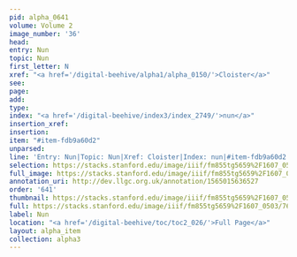 ```yaml
---
pid: alpha_0641
volume: Volume 2
image_number: '36'
head: 
entry: Nun
topic: Nun
first_letter: N
xref: "<a href='/digital-beehive/alpha1/alpha_0150/'>Cloister</a>"
see: 
page: 
add: 
type: 
index: "<a href='/digital-beehive/index3/index_2749/'>nun</a>"
insertion_xref: 
insertion: 
item: "#item-fdb9a60d2"
unparsed: 
line: 'Entry: Nun|Topic: Nun|Xref: Cloister|Index: nun|#item-fdb9a60d2'
selection: https://stacks.stanford.edu/image/iiif/fm855tg5659%2F1607_0503/765,3393,3029,368/full/0/default.jpg
full_image: https://stacks.stanford.edu/image/iiif/fm855tg5659%2F1607_0503/full/full/0/default.jpg
annotation_uri: http://dev.llgc.org.uk/annotation/1565015636527
order: '641'
thumbnail: https://stacks.stanford.edu/image/iiif/fm855tg5659%2F1607_0503/765,3393,600,180/250,/0/default.jpg
full: https://stacks.stanford.edu/image/iiif/fm855tg5659%2F1607_0503/765,3393,3029,368/full/0/default.jpg
label: Nun
location: "<a href='/digital-beehive/toc/toc2_026/'>Full Page</a>"
layout: alpha_item
collection: alpha3
---
```

